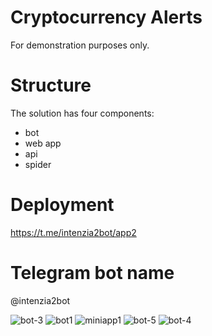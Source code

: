 # Cryptocurrency Alerts

For demonstration purposes only.

# Structure

The solution has four components:
- bot
- web app
- api
- spider

# Deployment
 https://t.me/intenzia2bot/app2

# Telegram bot name
@intenzia2bot


![bot-3](https://github.com/maciej-soczka/alerts/assets/4355310/97bb457d-104f-446a-a912-32f5bc083d74)
![bot1](https://github.com/maciej-soczka/alerts/assets/4355310/0aa3df43-9016-4333-ae71-dce627277f58)
![miniapp1](https://github.com/maciej-soczka/alerts/assets/4355310/3f91f683-1a25-4be4-ba26-b0f9126a292f)
![bot-5](https://github.com/maciej-soczka/alerts/assets/4355310/c6c71cbf-bb99-4bb8-8b6a-7ca20b450648)
![bot-4](https://github.com/maciej-soczka/alerts/assets/4355310/416f0e23-4da8-4c73-8647-940c6483a2b3)



